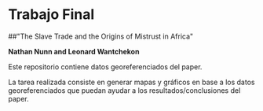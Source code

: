 # Trabajo Final


##"The Slave Trade and the Origins of Mistrust in Africa"

**Nathan Nunn and Leonard Wantchekon**


Este repositorio contiene datos georeferenciados del paper.

La tarea realizada consiste en generar mapas y gráficos en base a los datos georeferenciados que puedan ayudar a los resultados/conclusiones del paper. 

